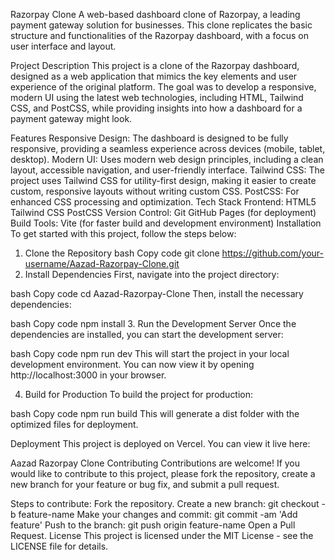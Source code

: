Razorpay Clone
A web-based dashboard clone of Razorpay, a leading payment gateway solution for businesses. This clone replicates the basic structure and functionalities of the Razorpay dashboard, with a focus on user interface and layout.

Project Description
This project is a clone of the Razorpay dashboard, designed as a web application that mimics the key elements and user experience of the original platform. The goal was to develop a responsive, modern UI using the latest web technologies, including HTML, Tailwind CSS, and PostCSS, while providing insights into how a dashboard for a payment gateway might look.

Features
Responsive Design: The dashboard is designed to be fully responsive, providing a seamless experience across devices (mobile, tablet, desktop).
Modern UI: Uses modern web design principles, including a clean layout, accessible navigation, and user-friendly interface.
Tailwind CSS: The project uses Tailwind CSS for utility-first design, making it easier to create custom, responsive layouts without writing custom CSS.
PostCSS: For enhanced CSS processing and optimization.
Tech Stack
Frontend:
HTML5
Tailwind CSS
PostCSS
Version Control:
Git
GitHub Pages (for deployment)
Build Tools:
Vite (for faster build and development environment)
Installation
To get started with this project, follow the steps below:

1. Clone the Repository
bash
Copy code
git clone https://github.com/your-username/Aazad-Razorpay-Clone.git
2. Install Dependencies
First, navigate into the project directory:

bash
Copy code
cd Aazad-Razorpay-Clone
Then, install the necessary dependencies:

bash
Copy code
npm install
3. Run the Development Server
Once the dependencies are installed, you can start the development server:

bash
Copy code
npm run dev
This will start the project in your local development environment. You can now view it by opening http://localhost:3000 in your browser.

4. Build for Production
To build the project for production:

bash
Copy code
npm run build
This will generate a dist folder with the optimized files for deployment.

Deployment
This project is deployed on Vercel. You can view it live here:

Aazad Razorpay Clone
Contributing
Contributions are welcome! If you would like to contribute to this project, please fork the repository, create a new branch for your feature or bug fix, and submit a pull request.

Steps to contribute:
Fork the repository.
Create a new branch: git checkout -b feature-name
Make your changes and commit: git commit -am 'Add feature'
Push to the branch: git push origin feature-name
Open a Pull Request.
License
This project is licensed under the MIT License - see the LICENSE file for details.